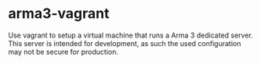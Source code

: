 # arma3-vagrant

Use vagrant to setup a virtual machine that runs a Arma 3 dedicated server.
This server is intended for development, as such the used configuration may not be secure for production.
